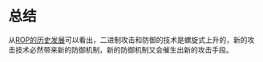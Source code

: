 # 总结

从[ROP的历史发展](../introduction/ROP-history.md)可以看出，二进制攻击和防御的技术是螺旋式上升的，新的攻击技术必然带来新的防御机制，新的防御机制又会催生出新的攻击手段。
